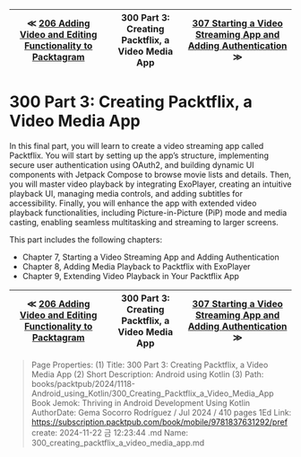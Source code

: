 
| ≪ [ 206 Adding Video and Editing Functionality to Packtagram ](/books/packtpub/2024/1118-Android_using_Kotlin/206_Adding_Video_and_Editing_Functionality_to_Packtagram) | 300 Part 3: Creating Packtflix, a Video Media App | [ 307 Starting a Video Streaming App and Adding Authentication ](/books/packtpub/2024/1118-Android_using_Kotlin/307_Starting_a_Video_Streaming_App_and_Adding_Authentication) ≫ |
|:----:|:----:|:----:|

# 300 Part 3: Creating Packtflix, a Video Media App
In this final part, you will learn to create a video streaming app called Packtflix. You will start by setting up the app’s structure, implementing secure user authentication using OAuth2, and building dynamic UI components with Jetpack Compose to browse movie lists and details. Then, you will master video playback by integrating ExoPlayer, creating an intuitive playback UI, managing media controls, and adding subtitles for accessibility. Finally, you will enhance the app with extended video playback functionalities, including Picture-in-Picture (PiP) mode and media casting, enabling seamless multitasking and streaming to larger screens.

This part includes the following chapters:

- Chapter 7, Starting a Video Streaming App and Adding Authentication
- Chapter 8, Adding Media Playback to Packtflix with ExoPlayer
- Chapter 9, Extending Video Playback in Your Packtflix App

| ≪ [ 206 Adding Video and Editing Functionality to Packtagram ](/books/packtpub/2024/1118-Android_using_Kotlin/206_Adding_Video_and_Editing_Functionality_to_Packtagram) | 300 Part 3: Creating Packtflix, a Video Media App | [ 307 Starting a Video Streaming App and Adding Authentication ](/books/packtpub/2024/1118-Android_using_Kotlin/307_Starting_a_Video_Streaming_App_and_Adding_Authentication) ≫ |
|:----:|:----:|:----:|

> Page Properties:
> (1) Title: 300 Part 3: Creating Packtflix, a Video Media App
> (2) Short Description: Android using Kotlin
> (3) Path: books/packtpub/2024/1118-Android_using_Kotlin/300_Creating_Packtflix_a_Video_Media_App
> Book Jemok: Thriving in Android Development Using Kotlin
> AuthorDate: Gema Socorro Rodríguez / Jul 2024 / 410 pages 1Ed
> Link: https://subscription.packtpub.com/book/mobile/9781837631292/pref
> create: 2024-11-22 금 12:23:44
> .md Name: 300_creating_packtflix_a_video_media_app.md

